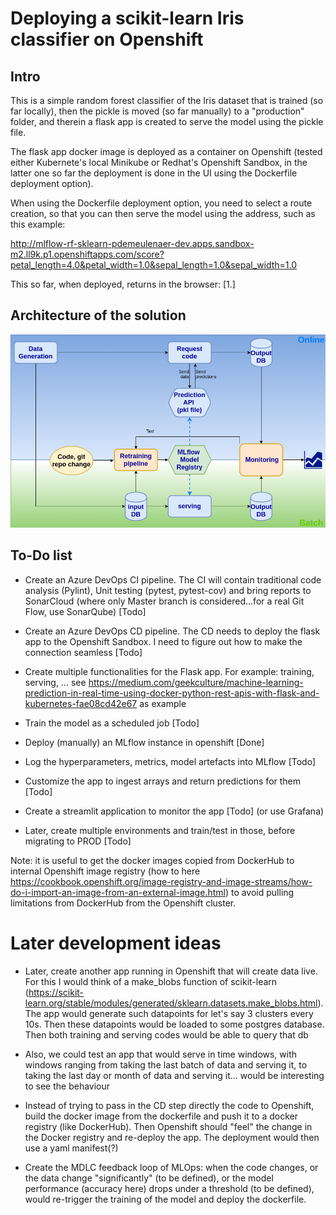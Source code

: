 # Deploying a scikit-learn Iris classifier on Openshift

## Intro

This is a simple random forest classifier of the Iris dataset that is trained (so far locally), then the pickle is moved (so far manually) to a "production" folder, and therein a flask app is created to serve the model using the pickle file.

The flask app docker image is deployed as a container on Openshift (tested either Kubernete's local Minikube or Redhat's Openshift Sandbox, in the latter one so far the deployment is done in the UI using the Dockerfile deployment option).

When using the Dockerfile deployment option, you need to select a route creation, so that you can then serve the model using the address, such as this example:

http://mlflow-rf-sklearn-pdemeulenaer-dev.apps.sandbox-m2.ll9k.p1.openshiftapps.com/score?petal_length=4.0&petal_width=1.0&sepal_length=1.0&sepal_width=1.0

This so far, when deployed, returns in the browser: [1.]

## Architecture of the solution

![Alt text](architecture.png?raw=true "Architecture")

## To-Do list

* Create an Azure DevOps CI pipeline. The CI will contain traditional code analysis (Pylint), Unit testing (pytest, pytest-cov) and bring reports to SonarCloud (where only Master branch is considered...for a real Git Flow, use SonarQube) [Todo] 

* Create an Azure DevOps CD pipeline. The CD needs to deploy the flask app to the Openshift Sandbox. I need to figure out how to make the connection seamless [Todo]

* Create multiple functionalities for the Flask app. For example: training, serving, ... see https://medium.com/geekculture/machine-learning-prediction-in-real-time-using-docker-python-rest-apis-with-flask-and-kubernetes-fae08cd42e67 as example

* Train the model as a scheduled job [Todo] 

* Deploy (manually) an MLflow instance in openshift [Done]

* Log the hyperparameters, metrics, model artefacts into MLflow [Todo]

* Customize the app to ingest arrays and return predictions for them [Todo]

* Create a streamlit application to monitor the app [Todo] (or use Grafana)

* Later, create multiple environments and train/test in those, before migrating to PROD [Todo]

Note: it is useful to get the docker images copied from DockerHub to internal Openshift image registry (how to here https://cookbook.openshift.org/image-registry-and-image-streams/how-do-i-import-an-image-from-an-external-image.html) to avoid pulling limitations from DockerHub from the Openshift cluster.

# Later development ideas

* Later, create another app running in Openshift that will create data live. For this I would think of a make_blobs function of scikit-learn (https://scikit-learn.org/stable/modules/generated/sklearn.datasets.make_blobs.html). The app would generate such datapoints for let's say 3 clusters every 10s. Then these datapoints would be loaded to some postgres database. Then both training and serving codes would be able to query that db

* Also, we could test an app that would serve in time windows, with windows ranging from taking the last batch of data and serving it, to taking the last day or month of data and serving it... would be interesting to see the behaviour

* Instead of trying to pass in the CD step directly the code to Openshift, build the docker image from the dockerfile and push it to a docker registry (like DockerHub). Then Openshift should "feel" the change in the Docker registry and re-deploy the app. The deployment would then use a yaml manifest(?)

* Create the MDLC feedback loop of MLOps: when the code changes, or the data change "significantly" (to be defined), or the model performance (accuracy here) drops under a threshold (to be defined), would re-trigger the training of the model and deploy the dockerfile.


